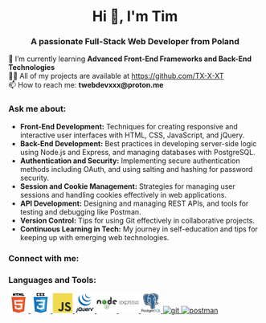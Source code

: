<h1 align="center">Hi 👋, I'm Tim</h1>
<h3 align="center">A passionate Full-Stack Web Developer from Poland</h3>

<p align="left">
  🌱 I’m currently learning <b>Advanced Front-End Frameworks and Back-End Technologies</b><br>
  👨‍💻 All of my projects are available at <a href="https://github.com/TX-X-XT">https://github.com/TX-X-XT</a><br>
  📫 How to reach me: <b>twebdevxxx@proton.me</b><br>
</p>

<h3 align="left">Ask me about:</h3>
<ul>
  <li><b>Front-End Development:</b> Techniques for creating responsive and interactive user interfaces with HTML, CSS, JavaScript, and jQuery.</li>
  <li><b>Back-End Development:</b> Best practices in developing server-side logic using Node.js and Express, and managing databases with PostgreSQL.</li>
  <li><b>Authentication and Security:</b> Implementing secure authentication methods including OAuth, and using salting and hashing for password security.</li>
  <li><b>Session and Cookie Management:</b> Strategies for managing user sessions and handling cookies effectively in web applications.</li>
  <li><b>API Development:</b> Designing and managing REST APIs, and tools for testing and debugging like Postman.</li>
  <li><b>Version Control:</b> Tips for using Git effectively in collaborative projects.</li>
  <li><b>Continuous Learning in Tech:</b> My journey in self-education and tips for keeping up with emerging web technologies.</li>
</ul>

<h3 align="left">Connect with me:</h3>
<p align="left">
  <!-- Add your social media links here -->
</p>

<h3 align="left">Languages and Tools:</h3>
<p align="left">
  <a href="https://www.w3schools.com/html/" target="_blank" rel="noreferrer"> <img src="https://raw.githubusercontent.com/devicons/devicon/master/icons/html5/html5-original-wordmark.svg" alt="html5" width="40" height="40"/> </a>
  <a href="https://www.w3schools.com/css/" target="_blank" rel="noreferrer"> <img src="https://raw.githubusercontent.com/devicons/devicon/master/icons/css3/css3-original-wordmark.svg" alt="css3" width="40" height="40"/> </a>
  <a href="https://www.javascript.com/" target="_blank" rel="noreferrer"> <img src="https://raw.githubusercontent.com/devicons/devicon/master/icons/javascript/javascript-original.svg" alt="javascript" width="40" height="40"/> </a>
  <a href="https://jquery.com/" target="_blank" rel="noreferrer"> <img src="https://raw.githubusercontent.com/devicons/devicon/master/icons/jquery/jquery-original-wordmark.svg" alt="jquery" width="40" height="40"/> </a>
  <a href="https://nodejs.org" target="_blank" rel="noreferrer"> <img src="https://raw.githubusercontent.com/devicons/devicon/master/icons/nodejs/nodejs-original-wordmark.svg" alt="nodejs" width="40" height="40"/> </a>
  <a href="https://expressjs.com" target="_blank" rel="noreferrer"> <img src="https://raw.githubusercontent.com/devicons/devicon/master/icons/express/express-original-wordmark.svg" alt="express" width="40" height="40"/> </a>
  <a href="https://www.postgresql.org" target="_blank" rel="noreferrer"> <img src="https://raw.githubusercontent.com/devicons/devicon/master/icons/postgresql/postgresql-original-wordmark.svg" alt="postgresql" width="40" height="40"/> </a>
  <a href="https://git-scm.com/" target="_blank" rel="noreferrer"> <img src="https://www.vectorlogo.zone/logos/git-scm/git-scm-icon.svg" alt="git" width="40" height="40"/> </a>
  <a href="https://postman.com" target="_blank" rel="noreferrer"> <img src="https://www.vectorlogo.zone/logos/getpostman/getpostman-icon.svg" alt="postman" width="40" height="40"/> </a>
  <a href="https://www.gnu.org/software/bash/" target="_blank" rel="noreferrer"> <img src="https://www.vectorlogo.zone/logos/gnu_bash/gnu_bash-icon.svg" alt="bash" width="
